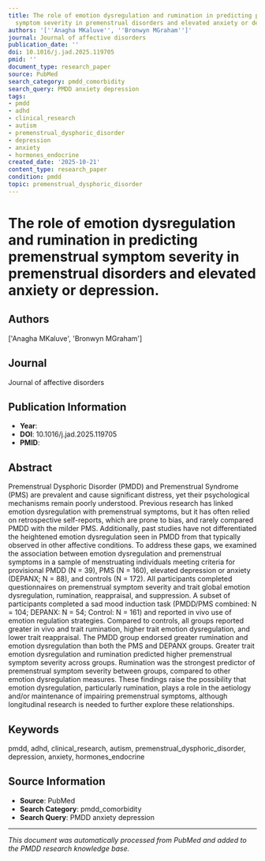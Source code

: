 ```yaml
---
title: The role of emotion dysregulation and rumination in predicting premenstrual
  symptom severity in premenstrual disorders and elevated anxiety or depression.
authors: '[''Anagha MKaluve'', ''Bronwyn MGraham'']'
journal: Journal of affective disorders
publication_date: ''
doi: 10.1016/j.jad.2025.119705
pmid: ''
document_type: research_paper
source: PubMed
search_category: pmdd_comorbidity
search_query: PMDD anxiety depression
tags:
- pmdd
- adhd
- clinical_research
- autism
- premenstrual_dysphoric_disorder
- depression
- anxiety
- hormones_endocrine
created_date: '2025-10-21'
content_type: research_paper
condition: pmdd
topic: premenstrual_dysphoric_disorder
---
```


# The role of emotion dysregulation and rumination in predicting premenstrual symptom severity in premenstrual disorders and elevated anxiety or depression.

## Authors
['Anagha MKaluve', 'Bronwyn MGraham']

## Journal
Journal of affective disorders

## Publication Information
- **Year**: 
- **DOI**: 10.1016/j.jad.2025.119705
- **PMID**: 

## Abstract
Premenstrual Dysphoric Disorder (PMDD) and Premenstrual Syndrome (PMS) are prevalent and cause significant distress, yet their psychological mechanisms remain poorly understood. Previous research has linked emotion dysregulation with premenstrual symptoms, but it has often relied on retrospective self-reports, which are prone to bias, and rarely compared PMDD with the milder PMS. Additionally, past studies have not differentiated the heightened emotion dysregulation seen in PMDD from that typically observed in other affective conditions. To address these gaps, we examined the association between emotion dysregulation and premenstrual symptoms in a sample of menstruating individuals meeting criteria for provisional PMDD (N = 39), PMS (N = 160), elevated depression or anxiety (DEPANX; N = 88), and controls (N = 172). All participants completed questionnaires on premenstrual symptom severity and trait global emotion dysregulation, rumination, reappraisal, and suppression. A subset of participants completed a sad mood induction task (PMDD/PMS combined: N = 104; DEPANX: N = 54; Control: N = 161) and reported in vivo use of emotion regulation strategies. Compared to controls, all groups reported greater in vivo and trait rumination, higher trait emotion dysregulation, and lower trait reappraisal. The PMDD group endorsed greater rumination and emotion dysregulation than both the PMS and DEPANX groups. Greater trait emotion dysregulation and rumination predicted higher premenstrual symptom severity across groups. Rumination was the strongest predictor of premenstrual symptom severity between groups, compared to other emotion dysregulation measures. These findings raise the possibility that emotion dysregulation, particularly rumination, plays a role in the aetiology and/or maintenance of impairing premenstrual symptoms, although longitudinal research is needed to further explore these relationships.

## Keywords
pmdd, adhd, clinical_research, autism, premenstrual_dysphoric_disorder, depression, anxiety, hormones_endocrine

## Source Information
- **Source**: PubMed
- **Search Category**: pmdd_comorbidity
- **Search Query**: PMDD anxiety depression

---
*This document was automatically processed from PubMed and added to the PMDD research knowledge base.*

